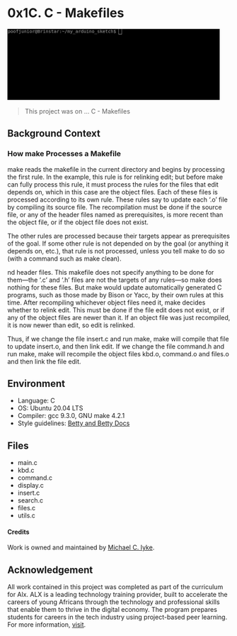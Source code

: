 # 0x1C. C - Makefiles

![Make File Gif](./giphy-2.gif)

> This project was on ...
C - Makefiles

## Background Context

### How make Processes a Makefile

make reads the makefile in the current directory and begins by processing the first rule. In
the example, this rule is for relinking edit; but before make can fully process this rule, it
must process the rules for the files that edit depends on, which in this case are the object
files. Each of these files is processed according to its own rule. These rules say to update
each ‘.o’ file by compiling its source file. The recompilation must be done if the source file,
or any of the header files named as prerequisites, is more recent than the object file, or if
the object file does not exist.

The other rules are processed because their targets appear as prerequisites of the goal.
If some other rule is not depended on by the goal (or anything it depends on, etc.), that
rule is not processed, unless you tell make to do so (with a command such as make clean).

nd header files. This makefile does not specify anything to be done for them—the ‘.c’
and ‘.h’ files are not the targets of any rules—so make does nothing for these files. But
make would update automatically generated C programs, such as those made by Bison or
Yacc, by their own rules at this time.
After recompiling whichever object files need it, make decides whether to relink edit.
This must be done if the file edit does not exist, or if any of the object files are newer than
it. If an object file was just recompiled, it is now newer than edit, so edit is relinked.

Thus, if we change the file insert.c and run make, make will compile that file to update
insert.o, and then link edit. If we change the file command.h and run make, make will
recompile the object files kbd.o, command.o and files.o and then link the file edit.

## Environment

- Language: C
- OS: Ubuntu 20.04 LTS
- Compiler: gcc 9.3.0, GNU make 4.2.1
- Style guidelines: [Betty and Betty Docs](https://github.com/alx-tools/W3C-Validator)

## Files

- main.c
- kbd.c
- command.c
- display.c
- insert.c
- search.c
- files.c
- utils.c

<!-- markdownlint-disable-next-line -->
#### Credits

Work is owned and maintained by [Michael C. Iyke](https://github.com/michaeliyke).

## Acknowledgement

All work contained in this project was completed as part of the curriculum for Alx. ALX is a leading technology training provider, built to accelerate the careers of young Africans through the technology and professional skills that enable them to thrive in the digital economy. The program prepares students for careers in the tech industry using project-based peer learning. For more information, [visit](https://www.alxafrica.com/).
